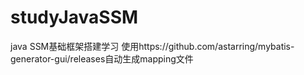 # studyJavaSSM

java SSM基础框架搭建学习 使用https://github.com/astarring/mybatis-generator-gui/releases自动生成mapping文件
